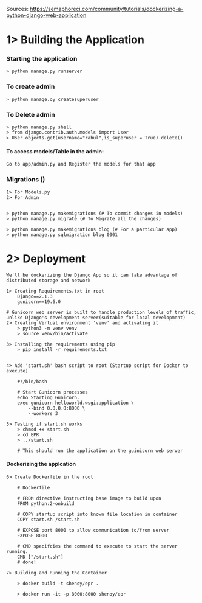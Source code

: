 Sources: https://semaphoreci.com/community/tutorials/dockerizing-a-python-django-web-application

# 1> Building the Application
### Starting the application
    > python manage.py runserver

### To create admin
    > python manage.oy createsuperuser

### To Delete admin 
    > python manage.py shell
    > from django.contrib.auth.models import User
    > User.objects.get(username="rahul",is_superuser = True).delete()

#### To access models/Table in the admin:
    Go to app/admin.py and Register the models for that app
    
 
### Migrations ()
    1> For Models.py
    2> For Admin
    
    
    > python manage.py makemigrations (# To commit changes in models)
    > python manage.py migrate (# To Migrate all the changes)
    
    > python manage.py makemigrations blog (# For a particular app)
    > python manage.py sqlmigration blog 0001
 
    
# 2> Deployment
    
    We'll be dockerizing the Django App so it can take advantage of distributed storage and network
    
    1> Creating Requirements.txt in root
        Django==2.1.3
        gunicorn==19.6.0
    
    # Gunicorn web server is built to handle production levels of traffic, unlike Django's development server(suitable for local development)
    2> Creating Virtual environment 'venv' and activating it
        > python3 -m venv venv
        > source venv/bin/activate
    
    3> Installing the requirements using pip
        > pip install -r requirements.txt    
    
    
    4> Add 'start.sh' bash script to root (Startup script for Docker to execute) 

        #!/bin/bash

        # Start Gunicorn processes
        echo Starting Gunicorn.
        exec gunicorn helloworld.wsgi:application \
            --bind 0.0.0.0:8000 \
            --workers 3
    
    5> Testing if start.sh works
        > chmod +x start.sh
        > cd EPR
        > ../start.sh
        
        # This should run the application on the guinicorn web server

#### Dockerizing the applcation
    6> Create Dockerfile in the root 
        
        # Dockerfile
        
        # FROM directive instructing base image to build upon
        FROM python:2-onbuild
        
        # COPY startup script into known file location in container
        COPY start.sh /start.sh
        
        # EXPOSE port 8000 to allow communication to/from server
        EXPOSE 8000
        
        # CMD specifcies the command to execute to start the server running.
        CMD ["/start.sh"]
        # done!
        
    7> Building and Running the Container
        
        > docker build -t shenoy/epr .
        
        > docker run -it -p 8000:8000 shenoy/epr 